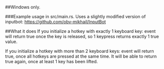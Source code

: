 ##Windows only.

###Example usage in src/main.rs.
Uses a slightly modified version of inputbot:
https://github.com/obv-mikhail/InputBot

##What it does
If you initialize a hotkey with exactly 1 keyboard key:
event will return true once the key is released, so 1 keypress returns exactly 1 true value.

If you initialize a hotkey with more than 2 keyboard keys: event will return true, once all hotkeys are pressed at the same time. It will be able to return true again, once at least 1 key has been lifted.

